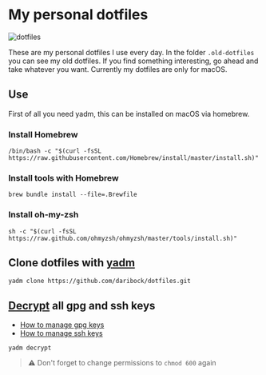 # My personal dotfiles

![dotfiles](https://dotfiles.github.io/images/dotfiles-logo.png)

These are my personal dotfiles I use every day. In the folder `.old-dotfiles` you can see my old dotfiles. If you find something interesting, go ahead and take whatever you want. Currently my dotfiles are only for macOS.

## Use

First of all you need yadm, this can be installed on macOS via homebrew.

### Install Homebrew

```shell
/bin/bash -c "$(curl -fsSL https://raw.githubusercontent.com/Homebrew/install/master/install.sh)"
```

### Install tools with Homebrew

```shell
brew bundle install --file=.Brewfile
```

### Install oh-my-zsh

```shell
sh -c "$(curl -fsSL https://raw.github.com/ohmyzsh/ohmyzsh/master/tools/install.sh)"

```

## Clone dotfiles with [yadm](https://yadm.io/)

```shell
yadm clone https://github.com/daribock/dotfiles.git
```

## [Decrypt](https://yadm.io/docs/encryption#) all gpg and ssh keys

- [How to manage gpg keys](https://github.com/TheLocehiliosan/yadm/issues/201)
- [How to manage ssh keys](https://blog.danielaguilar.org/handling-dotfiles-with-yadm/)

```shell
yadm decrypt
```

> ⚠️ Don't forget to change permissions to `chmod 600` again
